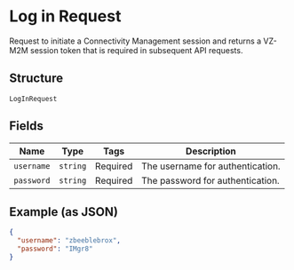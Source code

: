 
# Log in Request

Request to initiate a Connectivity Management session and returns a VZ-M2M session token that is required in subsequent API requests.

## Structure

`LogInRequest`

## Fields

| Name | Type | Tags | Description |
|  --- | --- | --- | --- |
| `username` | `string` | Required | The username for authentication. |
| `password` | `string` | Required | The password for authentication. |

## Example (as JSON)

```json
{
  "username": "zbeeblebrox",
  "password": "IMgr8"
}
```


